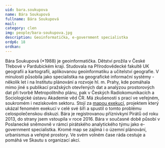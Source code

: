 ```yaml
---
uid: bara.soukupova
name: Bára Soukupová
fullname: Bára Soukupová
mail: 
category: clen
img: people/bara-soukupova.jpg
description: Geoinformatička, e-government specialistka
ordp6: 18
ordkan: 
---
```

Bára Soukupová (*1988) je geoinformatička. Dětství prožila v České Třebové v Pardubickém kraji. Studovala na Přírodovědecké fakultě UK geografii a kartografii, aplikovanou geoinformatiku a učitelství geografie.
V minulosti působila jako specialistka na geografické informační systémy - několik let i na Institutu plánování a rozvoje hl. m. Prahy, kde pomáhala mimo jiné s publikací pražských otevřených dat a analýzou prostorových dat při tvorbě Metropolitního plánu, pak v Českých Radiokomunikacích a Sociologické ústavu Akademie věd ČR. Má zkušenosti s prací ve veřejném, soukromém i neziskovém sektoru. Stojí za <a href="www.mapaexekuci.cz">mapou exekucí</a>, projektem který ukázal fenomém exekucí v celé své šíři a spustil o tomto problému celospolečenskou diskuzi.
Bára je registrovanou příznivkyní Pirátů od roku 2013, do strany jsem vstoupila v roce 2016. 
Bára v současné době působí v Poslanecké sněmovně v rámci pirátského analytického týmu jako e-government specialistka.
Kromě map se zajímá i o územní plánování, urbanismus a veřejné prostory. Ve svém volném čase ráda cestuje a pomáhá ve Skautu s organizací akcí.



